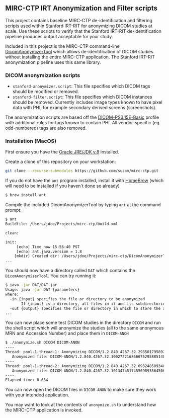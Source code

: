 ## MIRC-CTP IRT Anonymization and Filter scripts

This project contains baseline MIRC-CTP de-identification and filtering scripts used within Stanford IRT-RIT for anonymizing DICOM studies at scale. Use these scripts to verify that the Stanford IRT-RIT de-identification pipeline produces output acceptable for your study.

Included in this project is the MIRC-CTP command-line [DicomAnonymizerTool](https://github.com/johnperry/DicomAnonymizerTool) which allows de-identification of DICOM studies without installing the entire MIRC-CTP application. The Stanford IRT-RIT anonymization pipeline uses this same library. 

### DICOM anonymization scripts ###
* `stanford-anonymizer.script`: This file specifies which DICOM tags should be modified or removed. 
* `stanford-filter.script`: This file specifies which DICOM instances should be removed. Currently includes image types known to have pixel data with PHI, for example secondary derived screens (screenshots). 

The anonymization scripts are based off the [DICOM-PS3.15E-Basic](http://dicom.nema.org/dicom/2013/output/chtml/part15/PS3.15.html) profile with additional rules for tags known to contain PHI. All vendor-specific (eg. odd-numbered) tags are also removed.

### Installation (MacOS)

First ensure you have the [Oracle JRE/JDK v.8](http://www.oracle.com/technetwork/java/javase/downloads/jdk8-downloads-2133151.html) installed. 

Create a clone of this repository on your workstation:
```bash
git clone --recurse-submodules https://github.com/susom/mirc-ctp.git
```

If you do not have the `ant` program installed, install it with [HomeBrew](https://brew.sh/) (which will need to be installed if you haven't done so already)

```bash
$ brew install ant
```

Compile the included DicomAnonymizerTool by typing `ant` at the command prompt:

```bash
$ ant
Buildfile: /Users/jdoe/Projects/mirc-ctp/build.xml

clean:

init:
     [echo] Time now 15:56:40 PST
     [echo] ant.java.version = 1.8
    [mkdir] Created dir: /Users/jdoe/Projects/mirc-ctp/DicomAnonymizerTool/build
...

```

You should now have a directory called `DAT` which contains the `DicomAnonymizerTool`. You can try running it: 

```bash
$ java -jar DAT/DAT.jar
Usage: java -jar DAT {parameters}
where:
  -in {input} specifies the file or directory to be anonymized
       If {input} is a directory, all files in it and its subdirectories are processed.
  -out {output} specifies the file or directory in which to store the anonymized file or files.
...
```

You can now place some test DICOM studies in the directory `DICOM` and run the shell script which will anonymize the studies (all to the same anonymous MRN and Accession Number) and place them in `DICOM-ANON`

```bash
$ ./anonymize.sh DICOM DICOM-ANON
----
Thread: pool-1-thread-1: Anonymizing DICOM/1.2.840.4267.32.293501795892579834759834759834759834
   Anonymized file: DICOM-ANON/1.2.840.4267.32.10027221686667529588514012002002498656
----
Thread: pool-1-thread-2: Anonymizing DICOM/1.2.840.4267.32.093248509348509384509384509834059840
   Anonymized file: DICOM-ANON/1.2.840.4267.32.10134745174550989356450666756661275833
----
Elapsed time: 0.634
```

You can now open the DICOM files in `DICOM-ANON` to make sure they work with your intended application.

You may want to look at the contents of `anonymize.sh` to understand how the MIRC-CTP application is invoked.
